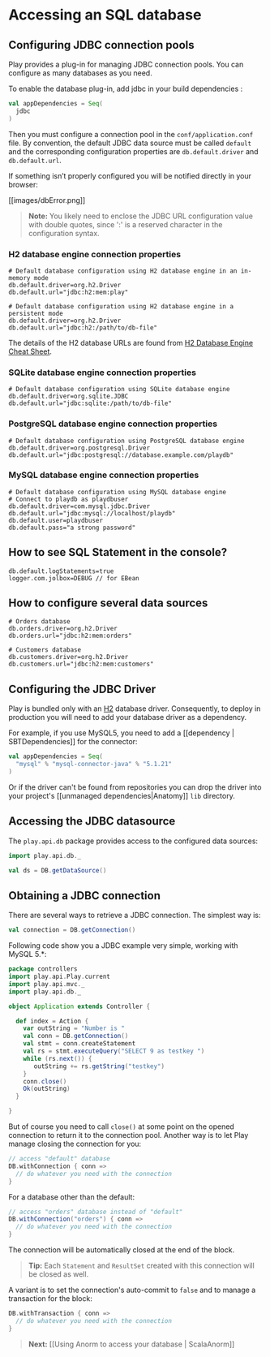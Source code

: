 <!--- Copyright (C) 2009-2013 Typesafe Inc. <http://www.typesafe.com> -->
# Accessing an SQL database

## Configuring JDBC connection pools

Play provides a plug-in for managing JDBC connection pools. You can configure as many databases as you need.


To enable the database plug-in, add jdbc in your build dependencies :

```scala
val appDependencies = Seq(
  jdbc
)
```

Then you must configure a connection pool in the `conf/application.conf` file. By convention, the default JDBC data source must be called `default` and the corresponding configuration properties are `db.default.driver` and `db.default.url`.

If something isn’t properly configured you will be notified directly in your browser:

[[images/dbError.png]]

> **Note:** You likely need to enclose the JDBC URL configuration value with double quotes, since ':' is a reserved character in the configuration syntax.

### H2 database engine connection properties

```properties
# Default database configuration using H2 database engine in an in-memory mode
db.default.driver=org.h2.Driver
db.default.url="jdbc:h2:mem:play"
```

```properties
# Default database configuration using H2 database engine in a persistent mode
db.default.driver=org.h2.Driver
db.default.url="jdbc:h2:/path/to/db-file"
```

The details of the H2 database URLs are found from [H2 Database Engine Cheat Sheet](http://www.h2database.com/html/cheatSheet.html).

### SQLite database engine connection properties

```properties
# Default database configuration using SQLite database engine
db.default.driver=org.sqlite.JDBC
db.default.url="jdbc:sqlite:/path/to/db-file"
```

### PostgreSQL database engine connection properties

```properties
# Default database configuration using PostgreSQL database engine
db.default.driver=org.postgresql.Driver
db.default.url="jdbc:postgresql://database.example.com/playdb"
```

### MySQL database engine connection properties

```properties
# Default database configuration using MySQL database engine
# Connect to playdb as playdbuser
db.default.driver=com.mysql.jdbc.Driver
db.default.url="jdbc:mysql://localhost/playdb"
db.default.user=playdbuser
db.default.pass="a strong password"
```

## How to see SQL Statement in the console?

```properties
db.default.logStatements=true
logger.com.jolbox=DEBUG // for EBean
```

## How to configure several data sources

```properties
# Orders database
db.orders.driver=org.h2.Driver
db.orders.url="jdbc:h2:mem:orders"

# Customers database
db.customers.driver=org.h2.Driver
db.customers.url="jdbc:h2:mem:customers"
```

## Configuring the JDBC Driver

Play is bundled only with an [H2](http://www.h2database.com) database driver. Consequently, to deploy in production you will need to add your database driver as a dependency.

For example, if you use MySQL5, you need to add a [[dependency | SBTDependencies]] for the connector:

```scala
val appDependencies = Seq(
  "mysql" % "mysql-connector-java" % "5.1.21"
)
```

Or if the driver can't be found from repositories you can drop the driver into your project's [[unmanaged dependencies|Anatomy]] `lib` directory.

## Accessing the JDBC datasource

The `play.api.db` package provides access to the configured data sources:

```scala
import play.api.db._

val ds = DB.getDataSource()
```

## Obtaining a JDBC connection

There are several ways to retrieve a JDBC connection. The simplest way is:

```scala
val connection = DB.getConnection()
```

Following code show you a JDBC example very simple, working with MySQL 5.*:

```scala
package controllers
import play.api.Play.current
import play.api.mvc._
import play.api.db._

object Application extends Controller {

  def index = Action {
    var outString = "Number is "
    val conn = DB.getConnection()
    val stmt = conn.createStatement
    val rs = stmt.executeQuery("SELECT 9 as testkey ")
    while (rs.next()) {
       outString += rs.getString("testkey")
    }
    conn.close()
    Ok(outString)
  }

}
```


But of course you need to call `close()` at some point on the opened connection to return it to the connection pool. Another way is to let Play manage closing the connection for you:

```scala
// access "default" database
DB.withConnection { conn =>
  // do whatever you need with the connection
}
```

For a database other than the default:

```scala
// access "orders" database instead of "default"
DB.withConnection("orders") { conn =>
  // do whatever you need with the connection
}
```

The connection will be automatically closed at the end of the block.

> **Tip:** Each `Statement` and `ResultSet` created with this connection will be closed as well.

A variant is to set the connection's auto-commit to `false` and to manage a transaction for the block:

```scala
DB.withTransaction { conn =>
  // do whatever you need with the connection
}
```

> **Next:** [[Using Anorm to access your database | ScalaAnorm]]
